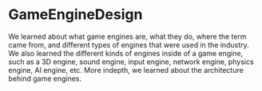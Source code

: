 # GameEngineDesign

We learned about what game engines are, what they do, where the term came from, and different types of engines that were used in the industry. We also learned the different kinds of engines inside of a game engine, such as a 3D engine, sound engine, input engine, network engine, physics engine, AI engine, etc. More indepth, we learned about the architecture behind game engines.